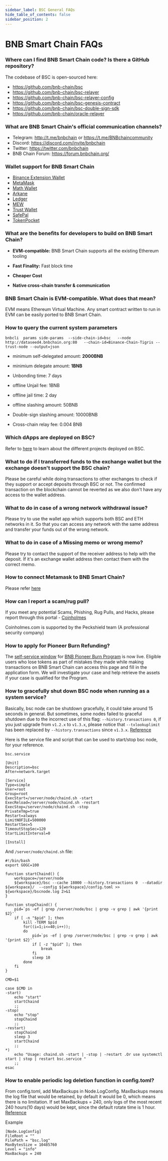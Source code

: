 ```yaml
---
sidebar_label: BSC General FAQs
hide_table_of_contents: false
sidebar_position: 2
---
```


# BNB Smart Chain  FAQs

### Where can I find BNB Smart Chain code? Is there a GitHub repository?

The codebase of BSC is open-sourced here:

* <https://github.com/bnb-chain/bsc>
* <https://github.com/bnb-chain/bsc-relayer>
* <https://github.com/bnb-chain/bsc-relayer-config>
* <https://github.com/bnb-chain/bsc-genesis-contract>
* <https://github.com/bnb-chain/bsc-double-sign-sdk>
* <https://github.com/bnb-chain/oracle-relayer>

### What are BNB Smart Chain's official communication channels?

* Telegram: <http://t.me/bnbchain> or <https://t.me/BNBchaincommunity>
* Discord: <https://discord.com/invite/bnbchain>
* Twitter: <https://twitter.com/bnbchain>
* BNB Chain Forum: <https://forum.bnbchain.org/>


### Wallet support for BNB Smart Chain 

  - [Binance Extension Wallet](wallet/bnb-chain-wallet.md)
  - [MetaMask](wallet/metamask.md)
  - [Math Wallet](wallet/math.md)
  - [Arkane](wallet/arkane.md)
  - [Ledger](wallet/ledger.md)
  - [MEW](wallet/myetherwallet.md)
  - [Trust Wallet](wallet/trustwallet.md)
  - [SafePal](https://blog.safepal.io/pre-announcement-trade-on-dex-with-safepal/)
  - [TokenPocket](https://tokenpocket-gm.medium.com/defi-with-tokenpocket-how-to-use-binance-smart-chain-swap-with-tokenpocket-e76d6cd7986)

### What are the benefits for developers to build on BNB Smart Chain?

* **EVM-compatible:** BNB Smart Chain  supports all the existing Ethereum tooling

* **Fast Finality:** Fast block time

* **Cheaper Cost**

* **Native cross-chain transfer & communication** 

### BNB Smart Chain is EVM-compatible. What does that mean?

EVM means Ethereum Virtual Machine. Any smart contract written to run in EVM can be easily ported to BNB Smart Chain.

### How to query the current system parameters

```
bnbcli  params side-params  --side-chain-id=bsc   --node  http://dataseed4.bnbchain.org:80   --chain-id=Binance-Chain-Tigris --trust-node --output=json
```

* minimum self-delegated amount: **2000BNB**

* minimium delegate amount: **1BNB**

* Unbonding time: 7 days

* offline Unjail fee:  1BNB

* offline jail time: 2 day

* offline slashing amount: 50BNB

* Double-sign slashing amount: 10000BNB

* Cross-chain relay fee: 0.004 BNB

### Which dApps are deployed on BSC?
Refer to [here](https://bnbproject.org/) to learn about the different projects deployed on BSC.

### What to do if I transferred funds to the exchange wallet but the exchange doesn't support the BSC chain?

Please be careful while doing transactions to other exchanges to check if they support or accept deposits through BSC or not. The confirmed transaction on the blockchain cannot be reverted as we also don't have any access to the wallet address.

### What to do in case of a wrong network withdrawal issue?

Please try to use the wallet app which supports both BSC and ETH networks in it. So that you can access any network with the same address and transfer your funds out of the wrong network.

### What to do in case of a Missing memo or wrong memo?
Please try to contact the support of the receiver address to help with the deposit. If it's an exchange wallet address then contact them with the correct memo.

### How to connect Metamask to BNB Smart Chain?
Please refer [here](wallet/metamask.md)

### How can I report a scam/rug pull?

If you meet any potential Scams, Phishing, Rug Pulls, and Hacks, please report through this portal - [Coinholmes](https://forms.coinholmes.com)

Coinholmes.com is supported by the Peckshield team (A professional security company)

### How to apply for Pioneer Burn Refunding?

The [self-service window](https://www.binance.com/en/my/wallet/uncredited_deposit/form?&coin=&network=&amount=&txId=tx) for [BNB Pioneer Burn Program](https://www.binance.com/en/support/announcement/7bcf4da5671d44a0a5118c2277773bb4) is now live. Eligible users who lose tokens as part of mistakes they made while making transactions on BNB Smart Chain can access this page and fill in the application form. We will investigate your case and help retrieve the assets if your case is qualified for the Program. 


### How to gracefully shut down BSC node when running as a system service?

Basically, bsc node can be shutdown gracefully, it could take around 15 seconds in general. But sometimes, some nodes failed to graceful shutdown due to the incorrect use of this flag: `--history.transactions 0`, if you just upgrade from `v1.2.x` to `v1.3.x`, please notice that `--txlookuplimit` has been replaced by `--history.transactions` since `v1.3.x`. [Reference](https://github.com/bnb-chain/bsc/issues/2163#issuecomment-1897652226)  

Here is the service file and script that can be used to start/stop bsc node, for your reference. 

`bsc.service`
```
[Unit]
Description=bsc
After=network.target

[Service]
Type=simple
User=root
Group=root
ExecStart=/server/node/chaind.sh -start
ExecReload=/server/node/chaind.sh -restart
ExecStop=/server/node/chaind.sh -stop
PrivateTmp=true
Restart=always
LimitNOFILE=500000
RestartSec=5
TimeoutStopSec=120
StartLimitInterval=0

[Install]
```
 
And `/server/node/chaind.sh` file:
```
#!/bin/bash
export GOGC=100

function startChaind() {
    workspace=/server/node
    ${workspace}/bsc --cache 18000 --history.transactions 0  --datadir ${workspace}/  --config ${workspace}/config.toml >> ${workspace}/bscnode.log 2>&1
}

function stopChaind() {
    pid=`ps -ef | grep /server/node/bsc | grep -v grep | awk '{print $2}'`
    if [ -n "$pid" ]; then
        kill -TERM $pid
        for((i=1;i<=40;i++));
        do
            pid=`ps -ef | grep /server/node/bsc | grep -v grep | awk '{print $2}'`
            if [ -z "$pid" ]; then
                break
            fi
            sleep 10
        done
    fi
}

CMD=$1

case $CMD in
-start)
    echo "start"
    startChaind
    ;;
-stop)
    echo "stop"
    stopChaind
    ;;
-restart)
    stopChaind
    sleep 3
    startChaind
    ;;
*)
    echo "Usage: chaind.sh -start | -stop | -restart .Or use systemctl start | stop | restart bsc.service "
    ;;
esac
```

### How to enable periodic log deletion function in config.toml?

From config.toml, add MaxBackups in Node.LogConfig. MaxBackups means the log file that would be retained, by default it would be 0, which means there is no limitation. If set MaxBackups = 240, only logs of the most recent 240 hours(10 days) would be kept, since the default rotate time is 1 hour. [Reference](https://github.com/bnb-chain/bsc/pull/2186)

Example
```
[Node.LogConfig]
FileRoot = ""
FilePath = "bsc.log"
MaxBytesSize = 10485760
Level = "info"
MaxBackups = 240
```

